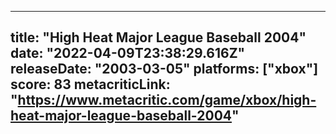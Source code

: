
---
title: "High Heat Major League Baseball 2004"
date: "2022-04-09T23:38:29.616Z"
releaseDate: "2003-03-05"
platforms: ["xbox"]
score: 83
metacriticLink: "https://www.metacritic.com/game/xbox/high-heat-major-league-baseball-2004"
---
